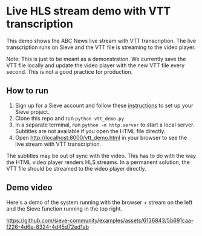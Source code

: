 # Live HLS stream demo with VTT transcription

This demo shows the ABC News live stream with VTT transcription. The live transcription runs on Sieve and the VTT file is streaming to the video player.

Note: This is just to be meant as a demonstration. We currently save the VTT file locally and update the video player with the new VTT file every second. This is not a good practice for production.

## How to run
1. Sign up for a Sieve account and follow these [instructions](https://docs.sievedata.com/guide/examples/live-audio-transcription) to set up your Sieve project.
2. Clone this repo and run `python vtt_demo.py`
3. In a separate terminal, run `python -m http.server` to start a local server. Subtitles are not available if you open the HTML file directly.
4. Open [http://localhost:8000/vtt_demo.html](http://localhost:8000/vtt_demo.html) in your browser to see the live stream with VTT transcription. 

The subtitles may be out of sync with the video.  This has to do with the way the HTML video player renders HLS streams. In a permanent solution, the VTT file should be streamed to the video player directly.

## Demo video
Here's a demo of the system running with the browser + stream on the left and the Sieve function running in the top right.

https://github.com/sieve-community/examples/assets/6136843/5b691caa-f226-4d6e-8324-4d45d72ed1ab
